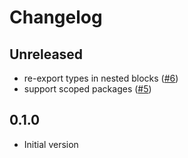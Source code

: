 # Changelog

## Unreleased

- re-export types in nested blocks ([#6](https://github.com/seaofvoices/darklua/pull/6))
- support scoped packages ([#5](https://github.com/seaofvoices/darklua/pull/5))

## 0.1.0

- Initial version
